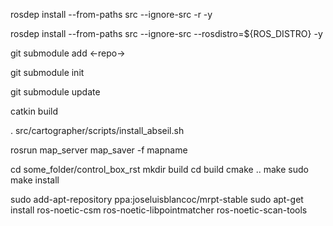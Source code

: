 rosdep install --from-paths src --ignore-src -r -y

rosdep install --from-paths src --ignore-src --rosdistro=${ROS_DISTRO} -y

git submodule add <-repo->

git submodule init

git submodule update

catkin build

. src/cartographer/scripts/install_abseil.sh


rosrun map_server map_saver -f mapname


cd some_folder/control_box_rst
mkdir build
cd build
cmake ..
make
sudo make install

sudo add-apt-repository ppa:joseluisblancoc/mrpt-stable
sudo apt-get install ros-noetic-csm ros-noetic-libpointmatcher ros-noetic-scan-tools 